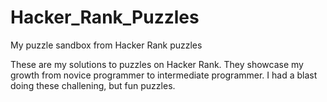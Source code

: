 # Hacker_Rank_Puzzles
My puzzle sandbox from Hacker Rank puzzles

These are my solutions to puzzles on Hacker Rank. They showcase my growth from novice programmer to intermediate programmer. I had a blast doing these challening, but fun puzzles.
